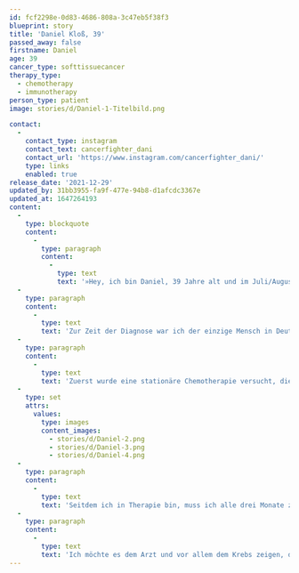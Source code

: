 ```yaml
---
id: fcf2298e-0d83-4686-808a-3c47eb5f38f3
blueprint: story
title: 'Daniel Kloß, 39'
passed_away: false
firstname: Daniel
age: 39
cancer_type: softtissuecancer
therapy_type:
  - chemotherapy
  - immunotherapy
person_type: patient
image: stories/d/Daniel-1-Titelbild.png

contact:
  -
    contact_type: instagram
    contact_text: cancerfighter_dani
    contact_url: 'https://www.instagram.com/cancerfighter_dani/'
    type: links
    enabled: true
release_date: '2021-12-29'
updated_by: 31bb3955-fa9f-477e-94b8-d1afcdc3367e
updated_at: 1647264193
content:
  -
    type: blockquote
    content:
      -
        type: paragraph
        content:
          -
            type: text
            text: '»Hey, ich bin Daniel, 39 Jahre alt und im Juli/August 2019 wurde mir ein alveoläres Weichteilsarkom (ASPS) Stadium IV diagnostiziert. Weil der Krebs auf meine Knochen und mittlerweile auch auf die Lymphknoten gestreut hat, wurde bei mir am linken Oberschenkel eine Marknagelung vorgenommen.'
  -
    type: paragraph
    content:
      -
        type: text
        text: 'Zur Zeit der Diagnose war ich der einzige Mensch in Deutschland der diese Krebsart hatte. Zusätzlich wurde mir dann auch mitgeteilt, dass ich unheilbar an Krebs erkrankt bin und man mir keine fünf Jahre mehr zu Leben gab. Außerdem werde ich wohl nie wieder selbständig laufen können, weil ein Tumor im Becken sitzt und ich mir zudem im August 2019 einen Bandscheibenvorfall zugezogen habe. Der Bandscheibenvorfall ist nicht operabel, weil ich sonst meine Therapie später hätte anfangen müssen – das kam für mich nicht in Frage. '
  -
    type: paragraph
    content:
      -
        type: text
        text: 'Zuerst wurde eine stationäre Chemotherapie versucht, die aber nicht angeschlagen hatte, sodass wir auf eine Tablettentherapie mit dem Medikament Cabozantinib umgeschwenkt sind. Diese Therapie wirkte bis Juli diesen Jahres. Bis die Krankenkasse eine neue Therapie genehmigt hatte, haben wir es erst mal mit dem Medikament Pazopanib wieder als Tablettentherapie versucht. Diese Therapieart schlug allerdings nicht an, weswegen ich seit Mitte Oktober das Medikament Axitinib in Tablettenform nehme und begleitend eine Immuntherapie bekomme.'
  -
    type: set
    attrs:
      values:
        type: images
        content_images:
          - stories/d/Daniel-2.png
          - stories/d/Daniel-3.png
          - stories/d/Daniel-4.png
  -
    type: paragraph
    content:
      -
        type: text
        text: 'Seitdem ich in Therapie bin, muss ich alle drei Monate zur Kontrolle in das CT zum Staging. Die Woche vor jedem CT ist wegen der Ungewissheit, ob die Therapie weiter anschlägt oder nicht, gefühls- und kopfmäßig immer die Hölle. Das nächste CT steht im Januar an und da heißt es wieder darauf zu hoffen, dass mein Leben durch die Therapie weiter verlängert werden kann. Seit meiner Erkrankung kümmert sich meine Familie rührend um mich und versucht es mir immer so schön wie möglich zu machen, wofür ich ihnen total dankbar bin. Ich möchte noch weiter viele schöne Momente mit meiner Familie und meinen Freunden verbringen, weshalb ich darum kämpfe, dass ich so lange wie möglich leben werde.'
  -
    type: paragraph
    content:
      -
        type: text
        text: 'Ich möchte es dem Arzt und vor allem dem Krebs zeigen, dass ich länger als diese fünf Jahre leben werde und dass ich wieder selbständig gehen werde. Zweiteres habe ich schon geschafft, denn seit Juli 2020 kann ich wieder ohne Gehhilfen laufen, was mir sehr viel Selbstständigkeit zurückgebracht hat. Seit Juni diesen Jahres bin ich auch wieder als Ausbilder bei uns in der Kreisfeuerwehr aktiv und konnte mir damit einen Teil meines alten Lebens zurückerkämpfen. Darauf bin ich sehr stolz.«'
---
```

